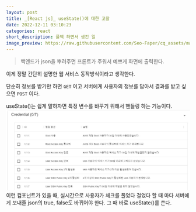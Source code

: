 ```yaml
---
layout: post
title: _[React js]_ useState()에 대한 고찰
date: 2022-12-11 03:10:23
categories: react
short_description: 플젝 하면서 생긴 일
image_preview: https://raw.githubusercontent.com/Seo-Faper/cq_assets/master/heroes/cos_pr_17_17.png
---
```


> 백엔드가 json을 뿌려주면 프론트가 주워서 예쁘게 화면에 출력한다.

이게 정말 간단히 설명한 웹 서비스 동작방식이라고 생각한다. 

단순히 정보를 받기만 하면 `GET` 이고
서버에게 사용자의 정보를 담아서 결과를 받고 싶으면 `POST` 이다.

useState()는 쉽게 말하자면 특정 변수를 바꾸기 위해서 핸들링 하는 기능이다.
![](https://raw.githubusercontent.com/Seo-Faper/seo-faper.github.io/main/img/img1.JPG)
이런 컴포넌트가 있을 때, 실시간으로 사용자가 체크를 풀었다 걸었다 할 때 마다 서버에게 보내줄 json의 true, false도 바뀌어야 한다.
그 때 바로 useState()를 쓴다. 
